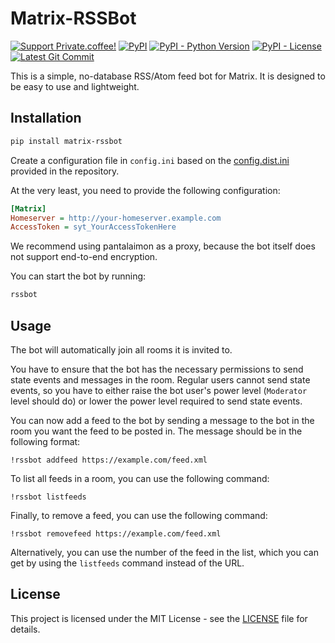 # Matrix-RSSBot

[![Support Private.coffee!](https://shields.private.coffee/badge/private.coffee-support%20us!-pink?logo=coffeescript)](https://private.coffee)
[![PyPI](https://shields.private.coffee/pypi/v/matrix-rssbot)](https://pypi.org/project/matrix-rssbot/)
[![PyPI - Python Version](https://shields.private.coffee/pypi/pyversions/matrix-rssbot)](https://pypi.org/project/matrix-rssbot/)
[![PyPI - License](https://shields.private.coffee/pypi/l/matrix-rssbot)](https://pypi.org/project/matrix-rssbot/)
[![Latest Git Commit](https://shields.private.coffee/gitea/last-commit/privatecoffee/matrix-rssbot?gitea_url=https://git.private.coffee)](https://git.private.coffee/privatecoffee/matrix-rssbot)

This is a simple, no-database RSS/Atom feed bot for Matrix. It is designed to be easy to use and lightweight.

## Installation

```bash
pip install matrix-rssbot
```

Create a configuration file in `config.ini` based on the [config.dist.ini](config.dist.ini) provided in the repository.

At the very least, you need to provide the following configuration:

```ini
[Matrix]
Homeserver = http://your-homeserver.example.com
AccessToken = syt_YourAccessTokenHere
```

We recommend using pantalaimon as a proxy, because the bot itself does not support end-to-end encryption.

You can start the bot by running:

```bash
rssbot
```

## Usage

The bot will automatically join all rooms it is invited to.

You have to ensure that the bot has the necessary permissions to send state events and messages in the room. Regular users cannot send state events, so you have to either raise the bot user's power level (`Moderator` level should do) or lower the power level required to send state events.

You can now add a feed to the bot by sending a message to the bot in the room you want the feed to be posted in. The message should be in the following format:

```
!rssbot addfeed https://example.com/feed.xml
```

To list all feeds in a room, you can use the following command:

```
!rssbot listfeeds
```

Finally, to remove a feed, you can use the following command:

```
!rssbot removefeed https://example.com/feed.xml
```

Alternatively, you can use the number of the feed in the list, which you can get by using the `listfeeds` command instead of the URL.

## License

This project is licensed under the MIT License - see the [LICENSE](LICENSE) file for details.
